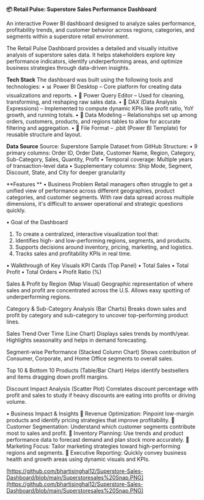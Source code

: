 **📦 Retail Pulse: Superstore Sales Performance Dashboard**

An interactive Power BI dashboard designed to analyze sales performance, profitability trends, and customer behavior across regions, categories, and segments within a superstore retail environment.

The Retail Pulse Dashboard provides a detailed and visually intuitive analysis of superstore sales data. It helps stakeholders explore key performance indicators, identify underperforming areas, and optimize business strategies through data-driven insights.

**Tech Stack**
The dashboard was built using the following tools and technologies:
• 📊 Power BI Desktop – Core platform for creating data visualizations and reports.
• 📂 Power Query Editor – Used for cleaning, transforming, and reshaping raw sales data.
• 🧠 DAX (Data Analysis Expressions) – Implemented to compute dynamic KPIs like profit ratio, YoY growth, and running totals.
• 📝 Data Modeling – Relationships set up among orders, customers, products, and regions tables to allow for accurate filtering and aggregation.
• 📁 File Format – .pbit (Power BI Template) for reusable structure and layout.

**Data Source**
Source: Superstore Sample Dataset from GitHub
Structure:
• 9 primary columns: Order ID, Order Date, Customer Name, Region, Category, Sub-Category, Sales, Quantity, Profit
• Temporal coverage: Multiple years of transaction-level data
• Supplementary columns: Ship Mode, Segment, Discount, State, and City for deeper granularity

**Features **
• Business Problem
Retail managers often struggle to get a unified view of performance across different geographies, product categories, and customer segments. With raw data spread across multiple dimensions, it's difficult to answer operational and strategic questions quickly.

• Goal of the Dashboard
1. To create a centralized, interactive visualization tool that:
2. Identifies high- and low-performing regions, segments, and products.
3. Supports decisions around inventory, pricing, marketing, and logistics.
4. Tracks sales and profitability KPIs in real time.

• Walkthrough of Key Visuals
KPI Cards (Top Panel)
• Total Sales
• Total Profit
• Total Orders
• Profit Ratio (%)

Sales & Profit by Region (Map Visual)
Geographic representation of where sales and profit are concentrated across the U.S. Allows easy spotting of underperforming regions.

Category & Sub-Category Analysis (Bar Charts)
Breaks down sales and profit by category and sub-category to uncover top-performing product lines.

Sales Trend Over Time (Line Chart)
Displays sales trends by month/year. Highlights seasonality and helps in demand forecasting.

Segment-wise Performance (Stacked Column Chart)
Shows contribution of Consumer, Corporate, and Home Office segments to overall sales.

Top 10 & Bottom 10 Products (Table/Bar Chart)
Helps identify bestsellers and items dragging down profit margins.

Discount Impact Analysis (Scatter Plot)
Correlates discount percentage with profit and sales to study if heavy discounts are eating into profits or driving volume.

• Business Impact & Insights
📌 Revenue Optimization: Pinpoint low-margin products and identify pricing strategies that improve profitability.
📌 Customer Segmentation: Understand which customer segments contribute most to sales and profit.
📌 Inventory Planning: Use trends and product performance data to forecast demand and plan stock more accurately.
📌 Marketing Focus: Tailor marketing strategies toward high-performing regions and segments.
📌 Executive Reporting: Quickly convey business health and growth areas using dynamic visuals and KPIs.

[https://github.com/bhartisinghal12/Superstore-Sales-Dashboard/blob/main/Superstoresales%20Snap.PNG](https://github.com/bhartisinghal12/Superstore-Sales-Dashboard/blob/main/Superstoresales%20Snap.PNG)
